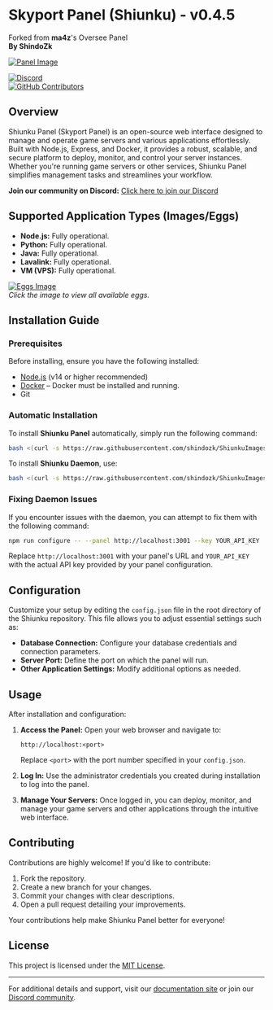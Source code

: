 # Skyport Panel (Shiunku) - v0.4.5

Forked from **ma4z**'s Oversee Panel  
**By ShindoZk**

[![Panel Image](https://i.imgur.com/SU7QypZ.png)](https://i.imgur.com/SU7QypZ.png)

[![Discord](https://img.shields.io/discord/1253782902618194011?label=Discord&logo=Discord&logoColor=white&style=for-the-badge)](https://skyport.privt.xyz/)  
[![GitHub Contributors](https://img.shields.io/github/contributors/skyportlabs/panel?style=for-the-badge)](https://github.com/skyportlabs/panel)

## Overview

Shiunku Panel (Skyport Panel) is an open-source web interface designed to manage and operate game servers and various applications effortlessly. Built with Node.js, Express, and Docker, it provides a robust, scalable, and secure platform to deploy, monitor, and control your server instances. Whether you're running game servers or other services, Shiunku Panel simplifies management tasks and streamlines your workflow.

**Join our community on Discord:** [Click here to join our Discord](https://skyport.privt.xyz/)

## Supported Application Types (Images/Eggs)

- **Node.js:** Fully operational.
- **Python:** Fully operational.
- **Java:** Fully operational.
- **Lavalink:** Fully operational.
- **VM (VPS):** Fully operational.

[![Eggs Image](https://i.imgur.com/example.png)](https://i.imgur.com/example.png)  
*Click the image to view all available eggs.*

## Installation Guide

### Prerequisites

Before installing, ensure you have the following installed:
- [Node.js](https://nodejs.org/) (v14 or higher recommended)
- [Docker](https://docs.docker.com/get-docker/) – Docker must be installed and running.
- Git

### Automatic Installation

To install **Shiunku Panel** automatically, simply run the following command:

```bash
bash <(curl -s https://raw.githubusercontent.com/shindozk/ShiunkuImages/main/shiunku_panel.sh)
```

To install **Shiunku Daemon**, use:

```bash
bash <(curl -s https://raw.githubusercontent.com/shindozk/ShiunkuImages/main/shiunku_daemon.sh)
```

### Fixing Daemon Issues

If you encounter issues with the daemon, you can attempt to fix them with the following command:

```bash
npm run configure -- --panel http://localhost:3001 --key YOUR_API_KEY
```
Replace `http://localhost:3001` with your panel's URL and `YOUR_API_KEY` with the actual API key provided by your panel configuration.

## Configuration

Customize your setup by editing the `config.json` file in the root directory of the Shiunku repository. This file allows you to adjust essential settings such as:
- **Database Connection:** Configure your database credentials and connection parameters.
- **Server Port:** Define the port on which the panel will run.
- **Other Application Settings:** Modify additional options as needed.

## Usage

After installation and configuration:

1. **Access the Panel:**
   Open your web browser and navigate to:
   ```text
   http://localhost:<port>
   ```
   Replace `<port>` with the port number specified in your `config.json`.

2. **Log In:**
   Use the administrator credentials you created during installation to log into the panel.

3. **Manage Your Servers:**
   Once logged in, you can deploy, monitor, and manage your game servers and other applications through the intuitive web interface.

## Contributing

Contributions are highly welcome! If you'd like to contribute:
1. Fork the repository.
2. Create a new branch for your changes.
3. Commit your changes with clear descriptions.
4. Open a pull request detailing your improvements.

Your contributions help make Shiunku Panel better for everyone!

## License

This project is licensed under the [MIT License](LICENSE).

---

For additional details and support, visit our [documentation site](https://skyport.dev) or join our [Discord community](https://skyport.privt.xyz/).
